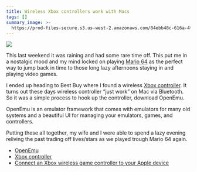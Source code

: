 ```yaml
---
title: Wireless Xbox controllers work with Macs
tags: []
summary_image: >-
  https://prod-files-secure.s3.us-west-2.amazonaws.com/84ebb48c-616a-4f51-ae9a-991a4e0a7e9b/4a0343d1-b6c4-4733-85fd-22d15971b963/Untitled.png?X-Amz-Algorithm=AWS4-HMAC-SHA256&X-Amz-Content-Sha256=UNSIGNED-PAYLOAD&X-Amz-Credential=AKIAT73L2G45HZZMZUHI%2F20240722%2Fus-west-2%2Fs3%2Faws4_request&X-Amz-Date=20240722T031329Z&X-Amz-Expires=3600&X-Amz-Signature=e8b467d75300daf2dd41950443cac1b0191d47ebaea5ee9f1713cfae0c6ddb4a&X-Amz-SignedHeaders=host&x-id=GetObject
---
```

![](https://prod-files-secure.s3.us-west-2.amazonaws.com/84ebb48c-616a-4f51-ae9a-991a4e0a7e9b/4a0343d1-b6c4-4733-85fd-22d15971b963/Untitled.png?X-Amz-Algorithm=AWS4-HMAC-SHA256&X-Amz-Content-Sha256=UNSIGNED-PAYLOAD&X-Amz-Credential=AKIAT73L2G45HZZMZUHI%2F20240722%2Fus-west-2%2Fs3%2Faws4_request&X-Amz-Date=20240722T031329Z&X-Amz-Expires=3600&X-Amz-Signature=e8b467d75300daf2dd41950443cac1b0191d47ebaea5ee9f1713cfae0c6ddb4a&X-Amz-SignedHeaders=host&x-id=GetObject)


This last weekend it was raining and had some rare time off. This put me in a nostalgic mood and my mind locked on playing [Mario 64](https://en.wikipedia.org/wiki/Super_Mario_64) as the perfect way to jump back in time to those long lazy afternoons staying in and playing video games.


I ended up heading to Best Buy where I found a wireless [Xbox controller](https://www.microsoft.com/en-us/d/xbox-wireless-controller/8xn59crbsqgz). It turns out these days wireless controller “just work” on Mac via Bluetooth. So it was a simple process to hook up the controller, download OpenEmu.


OpenEmu is an emulator framework that comes with emulators for many old systems and a beautiful UI for managing your emulators, games, and controllers.


Putting these all together, my wife and I were able to spend a lazy evening reliving the past trading off lives/stars as we played trough Mario 64 again.

- [OpenEmu](https://openemu.org/)
- [Xbox controller](https://www.microsoft.com/en-us/d/xbox-wireless-controller/8xn59crbsqgz)
- [Connect an Xbox wireless game controller to your Apple device](https://support.apple.com/en-us/HT211232)
